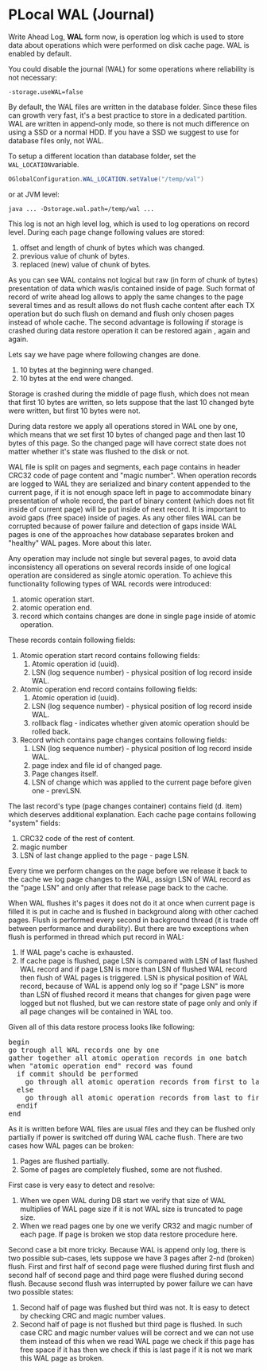 # PLocal WAL (Journal)

Write Ahead Log, **WAL** form now, is operation log which is used to store data about operations which were performed on disk cache page. WAL is enabled by default.

You could disable the journal (WAL) for some operations where reliability is not necessary:

    -storage.useWAL=false

By default, the WAL files are written in the database folder. Since these files can growth very fast, it's a best practice to store in a dedicated partition. WAL are written in append-only mode, so there is not much difference on using a SSD or a normal HDD. If you have a SSD we suggest to use for database files only, not WAL.

To setup a different location than database folder, set the `WAL_LOCATION`variable.

```java
OGlobalConfiguration.WAL_LOCATION.setValue("/temp/wal")
```

or at JVM level:
```
java ... -Dstorage.wal.path=/temp/wal ...
```

This log is not an high level log, which is used to log operations on record level. During each page change following values are stored:

1. offset and length of chunk of bytes which was changed.
2. previous value of chunk of bytes.
3. replaced (new) value of chunk of bytes.

As you can see WAL contains not logical but raw (in form of chunk of bytes) presentation of data which was/is contained inside of page. Such format of record of write ahead log allows to apply the same changes to the page several times and as result allows do not flush cache content after each TX operation but do such flush on demand and flush only chosen pages instead of whole cache. The second advantage is following if storage is crashed during data restore operation it can be restored again , again and again.

Lets say we have page where following changes are done.

1. 10 bytes at the beginning were changed.
2. 10 bytes at the end were changed.

Storage is crashed during the middle of page flush, which does not mean that first 10 bytes are written, so lets suppose that the last 10 changed byte were written, but first 10 bytes were not.

During data restore we apply all operations stored in WAL one by one, which means that we set first 10 bytes of changed page and then last 10 bytes of this page. So the changed page will have correct state does not matter whether it's state was flushed to the disk or not.

WAL file is split on pages and segments, each page contains in header CRC32 code of page content and "magic number".
When operation records are logged to WAL they are serialized and binary content appended to the current page, if it is not enough space left in page to accommodate binary presentation of whole record, the part of binary content (which does not fit inside of current page) will be put inside of next record. It is important to avoid gaps (free space) inside of pages. As any other files WAL can be corrupted because of power failure and detection of gaps inside WAL pages is one of the approaches how database separates  broken and "healthy" WAL pages. More about this later.

Any operation may include not single but several pages, to avoid data inconsistency all operations on several records inside of one logical operation are considered as single atomic operation.
To achieve this functionality following types of WAL records were introduced:

1. atomic operation start.
2. atomic operation end.
3. record which contains changes are done in single page inside of atomic operation.

These records contain following fields:

1. Atomic operation start record contains following fields:
   1. Atomic operation id (uuid).
   2. LSN (log sequence number) - physical position of log record inside WAL.
2. Atomic operation end record contains following fields:
   1. Atomic operation id (uuid).
   2. LSN (log sequence number) - physical position of log record inside WAL.
   3. rollback flag  - indicates whether given atomic operation should be rolled back.
3. Record which contains page changes contains following fields:
   1. LSN (log sequence number) - physical position of log record inside WAL.
   2. page index and file id of changed page.
   3. Page changes itself.
   4. LSN of change which was applied to the current page before given one - prevLSN.

The last record's type (page changes container) contains field (d. item) which deserves additional explanation. Each cache page contains following "system" fields:

1. CRC32 code of the rest of content.
2. magic number
3. LSN of last change applied to the page - page LSN.

Every time we perform changes on the page before we release it back to the cache we log page changes to the WAL, assign LSN of WAL record as the "page LSN" and only after that release page back to the cache.

When WAL flushes it's pages it does not do it at once when current page is filled it is put in cache and is flushed in background along with other cached pages. Flush is performed every second in background thread (it is trade off between performance and durability). But there are two exceptions when flush is performed in thread which put record in WAL:

1. If WAL page's cache is exhausted.
2. If cache page is flushed, page LSN is compared with LSN of last flushed WAL record and if page LSN  is more than LSN of flushed WAL record then flush of WAL pages is triggered. LSN is physical position of WAL record, because of WAL is append only log so if "page LSN" is more than LSN of flushed record it means that changes for given page were logged but not flushed, but we can restore state of page only and only if all page changes will be contained in WAL too.

Given all of this data restore process looks like following:
<pre>
begin
go trough all WAL records one by one
gather together all atomic operation records in one batch
when "atomic operation end" record was found
  if commit should be performed
    go through all atomic operation records from first to last, apply all page changes, set page LSN to the LSN of applied WAL record.
  else
    go through all atomic operation records from last to first, set old page's content, set page LSN to the WALRecord.prevLSN value.
  endif
end
</pre>

As it is written before WAL files are usual files and they can be flushed only partially if power is switched off during WAL cache flush. There are two cases how WAL pages can be broken:

1. Pages are flushed partially.
2. Some of pages are completely flushed, some are not flushed.

First case is very easy to detect and resolve:

1. When we open WAL during DB start we verify that size of WAL multiplies of WAL page size if it is not WAL size is truncated to page size.
2. When we read pages one by one we verify CR32 and magic number of each page. If page is broken we stop data restore procedure here.

Second case a bit more tricky. Because WAL is append only log, there is two possible sub-cases,
lets suppose we have 3 pages after 2-nd (broken) flush. First and first half of second page were flushed during first flush and second half of second page and third page were flushed during second flush.
Because second flush was interrupted by power failure we can have two possible states:

1. Second half of page was flushed but third was not. It is easy to detect by checking CRC and magic number values.
2. Second half of page is not flushed but third page is flushed. In such case CRC and magic number values will be correct and we can not use them instead of this when we read WAL page we check if this page has free space if it has then we check if this is last page if it is not we mark this WAL page as broken.


